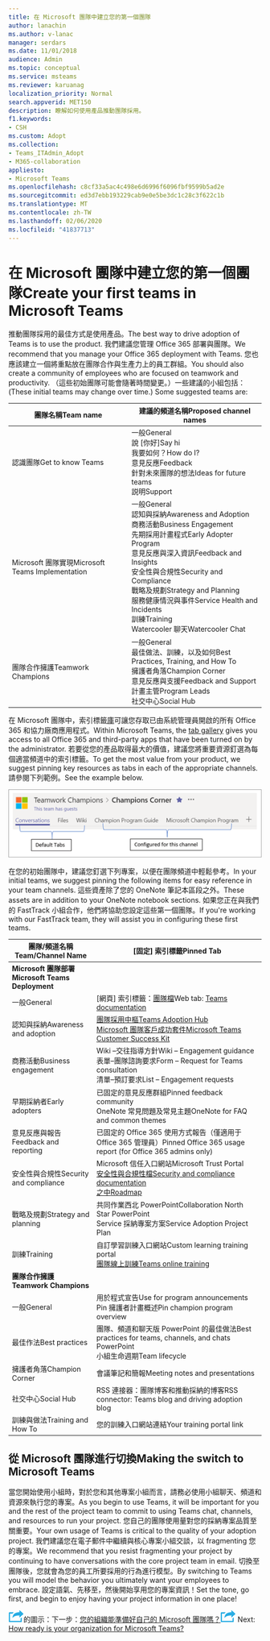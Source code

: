 ```yaml
---
title: 在 Microsoft 團隊中建立您的第一個團隊
author: lanachin
ms.author: v-lanac
manager: serdars
ms.date: 11/01/2018
audience: Admin
ms.topic: conceptual
ms.service: msteams
ms.reviewer: karuanag
localization_priority: Normal
search.appverid: MET150
description: 瞭解如何使用產品推動團隊採用。
f1.keywords:
- CSH
ms.custom: Adopt
ms.collection:
- Teams_ITAdmin_Adopt
- M365-collaboration
appliesto:
- Microsoft Teams
ms.openlocfilehash: c8cf33a5ac4c498e6d6996f6096fbf9599b5ad2e
ms.sourcegitcommit: ed3d7ebb193229cab9e0e5be3dc1c28c3f622c1b
ms.translationtype: MT
ms.contentlocale: zh-TW
ms.lasthandoff: 02/06/2020
ms.locfileid: "41837713"
---
```

# <a name="create-your-first-teams-in-microsoft-teams"></a><span data-ttu-id="b7fc5-103">在 Microsoft 團隊中建立您的第一個團隊</span><span class="sxs-lookup"><span data-stu-id="b7fc5-103">Create your first teams in Microsoft Teams</span></span>

<span data-ttu-id="b7fc5-104">推動團隊採用的最佳方式是使用產品。</span><span class="sxs-lookup"><span data-stu-id="b7fc5-104">The best way to drive adoption of Teams is to use the product.</span></span> <span data-ttu-id="b7fc5-105">我們建議您管理 Office 365 部署與團隊。</span><span class="sxs-lookup"><span data-stu-id="b7fc5-105">We recommend that you manage your Office 365 deployment with Teams.</span></span> <span data-ttu-id="b7fc5-106">您也應該建立一個將重點放在團隊合作與生產力上的員工群組。</span><span class="sxs-lookup"><span data-stu-id="b7fc5-106">You should also create a community of employees who are focused on teamwork and productivity.</span></span> <span data-ttu-id="b7fc5-107">（這些初始團隊可能會隨著時間變更。）一些建議的小組包括：</span><span class="sxs-lookup"><span data-stu-id="b7fc5-107">(These initial teams may change over time.) Some suggested teams are:</span></span>

| <span data-ttu-id="b7fc5-108">團隊名稱</span><span class="sxs-lookup"><span data-stu-id="b7fc5-108">Team name</span></span> | <span data-ttu-id="b7fc5-109">建議的頻道名稱</span><span class="sxs-lookup"><span data-stu-id="b7fc5-109">Proposed channel names</span></span> |
| --------- | ---------------------- |
| <span data-ttu-id="b7fc5-110">認識團隊</span><span class="sxs-lookup"><span data-stu-id="b7fc5-110">Get to know Teams</span></span> | <span data-ttu-id="b7fc5-111">一般</span><span class="sxs-lookup"><span data-stu-id="b7fc5-111">General</span></span></br> <span data-ttu-id="b7fc5-112">說 [你好]</span><span class="sxs-lookup"><span data-stu-id="b7fc5-112">Say hi</span></span></br> <span data-ttu-id="b7fc5-113">我要如何？</span><span class="sxs-lookup"><span data-stu-id="b7fc5-113">How do I?</span></span></br><span data-ttu-id="b7fc5-114">意見反應</span><span class="sxs-lookup"><span data-stu-id="b7fc5-114">Feedback</span></span> </br> <span data-ttu-id="b7fc5-115">針對未來團隊的想法</span><span class="sxs-lookup"><span data-stu-id="b7fc5-115">Ideas for future teams</span></span> </br> <span data-ttu-id="b7fc5-116">説明</span><span class="sxs-lookup"><span data-stu-id="b7fc5-116">Support</span></span> |
| <span data-ttu-id="b7fc5-117">Microsoft 團隊實現</span><span class="sxs-lookup"><span data-stu-id="b7fc5-117">Microsoft Teams Implementation</span></span> | <span data-ttu-id="b7fc5-118">一般</span><span class="sxs-lookup"><span data-stu-id="b7fc5-118">General</span></span> <br/> <span data-ttu-id="b7fc5-119">認知與採納</span><span class="sxs-lookup"><span data-stu-id="b7fc5-119">Awareness and Adoption</span></span> <br/> <span data-ttu-id="b7fc5-120">商務活動</span><span class="sxs-lookup"><span data-stu-id="b7fc5-120">Business Engagement</span></span> <br/> <span data-ttu-id="b7fc5-121">先期採用計畫程式</span><span class="sxs-lookup"><span data-stu-id="b7fc5-121">Early Adopter Program</span></span> <br/> <span data-ttu-id="b7fc5-122">意見反應與深入資訊</span><span class="sxs-lookup"><span data-stu-id="b7fc5-122">Feedback and Insights</span></span> <br/> <span data-ttu-id="b7fc5-123">安全性與合規性</span><span class="sxs-lookup"><span data-stu-id="b7fc5-123">Security and Compliance</span></span> <br/> <span data-ttu-id="b7fc5-124">戰略及規劃</span><span class="sxs-lookup"><span data-stu-id="b7fc5-124">Strategy and Planning</span></span> <br/> <span data-ttu-id="b7fc5-125">服務健康情況與事件</span><span class="sxs-lookup"><span data-stu-id="b7fc5-125">Service Health and Incidents</span></span> <br/> <span data-ttu-id="b7fc5-126">訓練</span><span class="sxs-lookup"><span data-stu-id="b7fc5-126">Training</span></span> <br/> <span data-ttu-id="b7fc5-127">Watercooler 聊天</span><span class="sxs-lookup"><span data-stu-id="b7fc5-127">Watercooler Chat</span></span> |
| <span data-ttu-id="b7fc5-128">團隊合作擁護</span><span class="sxs-lookup"><span data-stu-id="b7fc5-128">Teamwork Champions</span></span> | <span data-ttu-id="b7fc5-129">一般</span><span class="sxs-lookup"><span data-stu-id="b7fc5-129">General</span></span> <br/> <span data-ttu-id="b7fc5-130">最佳做法、訓練，以及如何</span><span class="sxs-lookup"><span data-stu-id="b7fc5-130">Best Practices, Training, and How To</span></span> <br/> <span data-ttu-id="b7fc5-131">擁護者角落</span><span class="sxs-lookup"><span data-stu-id="b7fc5-131">Champion Corner</span></span> <br/> <span data-ttu-id="b7fc5-132">意見反應與支援</span><span class="sxs-lookup"><span data-stu-id="b7fc5-132">Feedback and Support</span></span> <br/> <span data-ttu-id="b7fc5-133">計畫主管</span><span class="sxs-lookup"><span data-stu-id="b7fc5-133">Program Leads</span></span> <br/> <span data-ttu-id="b7fc5-134">社交中心</span><span class="sxs-lookup"><span data-stu-id="b7fc5-134">Social Hub</span></span> |

<span data-ttu-id="b7fc5-135">在 Microsoft 團隊中，索引標籤[庫](https://docs.microsoft.com/en-us/microsoftteams/platform/concepts/tabs/tabs-overview)可讓您存取已由系統管理員開啟的所有 Office 365 和協力廠商應用程式。</span><span class="sxs-lookup"><span data-stu-id="b7fc5-135">Within Microsoft Teams, the [tab gallery](https://docs.microsoft.com/en-us/microsoftteams/platform/concepts/tabs/tabs-overview) gives you access to all Office 365 and third-party apps that have been turned on by the administrator.</span></span> <span data-ttu-id="b7fc5-136">若要從您的產品取得最大的價值，建議您將重要資源釘選為每個適當頻道中的索引標籤。</span><span class="sxs-lookup"><span data-stu-id="b7fc5-136">To get the most value from your product, we suggest pinning key resources as tabs in each of the appropriate channels.</span></span> <span data-ttu-id="b7fc5-137">請參閱下列範例。</span><span class="sxs-lookup"><span data-stu-id="b7fc5-137">See the example below.</span></span>

![顯示預設和自訂索引標籤的螢幕擷取畫面](media/teams-adoption-tab-example.png)

<span data-ttu-id="b7fc5-139">在您的初始團隊中，建議您釘選下列專案，以便在團隊頻道中輕鬆參考。</span><span class="sxs-lookup"><span data-stu-id="b7fc5-139">In your initial teams, we suggest pinning the following items for easy reference in your team channels.</span></span> <span data-ttu-id="b7fc5-140">這些資產除了您的 OneNote 筆記本區段之外。</span><span class="sxs-lookup"><span data-stu-id="b7fc5-140">These assets are in addition to your OneNote notebook sections.</span></span> <span data-ttu-id="b7fc5-141">如果您正在與我們的 FastTrack 小組合作，他們將協助您設定這些第一個團隊。</span><span class="sxs-lookup"><span data-stu-id="b7fc5-141">If you're working with our FastTrack team, they will assist you in configuring these first teams.</span></span> 

|<span data-ttu-id="b7fc5-142">團隊/頻道名稱</span><span class="sxs-lookup"><span data-stu-id="b7fc5-142">Team/Channel Name</span></span> | <span data-ttu-id="b7fc5-143">[固定] 索引標籤</span><span class="sxs-lookup"><span data-stu-id="b7fc5-143">Pinned Tab</span></span> |
|----------------- | ---------- |
| <span data-ttu-id="b7fc5-144">**Microsoft 團隊部署**</span><span class="sxs-lookup"><span data-stu-id="b7fc5-144">**Microsoft Teams Deployment**</span></span> ||
| <span data-ttu-id="b7fc5-145">一般</span><span class="sxs-lookup"><span data-stu-id="b7fc5-145">General</span></span> | <span data-ttu-id="b7fc5-146">[網頁] 索引標籤：[團隊檔](https://aka.ms/SuccessWithTeams)</span><span class="sxs-lookup"><span data-stu-id="b7fc5-146">Web tab: [Teams documentation](https://aka.ms/SuccessWithTeams)</span></span> |
| <span data-ttu-id="b7fc5-147">認知與採納</span><span class="sxs-lookup"><span data-stu-id="b7fc5-147">Awareness and adoption</span></span> | [<span data-ttu-id="b7fc5-148">團隊採用中樞</span><span class="sxs-lookup"><span data-stu-id="b7fc5-148">Teams Adoption Hub</span></span>](https://aka.ms/DriveTeamsAdoption)<br/>[<span data-ttu-id="b7fc5-149">Microsoft 團隊客戶成功套件</span><span class="sxs-lookup"><span data-stu-id="b7fc5-149">Microsoft Teams Customer Success Kit</span></span>](https://download.microsoft.com/download/A/E/9/AE984CD4-CF4B-41E7-9ABD-6735E3F01897/MicrosoftTeamsCustomerSuccessKit.zip)|
| <span data-ttu-id="b7fc5-150">商務活動</span><span class="sxs-lookup"><span data-stu-id="b7fc5-150">Business engagement</span></span> | <span data-ttu-id="b7fc5-151">Wiki –交往指導方針</span><span class="sxs-lookup"><span data-stu-id="b7fc5-151">Wiki – Engagement guidance</span></span><br/><span data-ttu-id="b7fc5-152">表單–團隊諮詢要求</span><span class="sxs-lookup"><span data-stu-id="b7fc5-152">Form – Request for Teams consultation</span></span><br/><span data-ttu-id="b7fc5-153">清單–預訂要求</span><span class="sxs-lookup"><span data-stu-id="b7fc5-153">List – Engagement requests</span></span> |
|<span data-ttu-id="b7fc5-154">早期採納者</span><span class="sxs-lookup"><span data-stu-id="b7fc5-154">Early adopters</span></span> | <span data-ttu-id="b7fc5-155">已固定的意見反應群組</span><span class="sxs-lookup"><span data-stu-id="b7fc5-155">Pinned feedback community</span></span> <br/> <span data-ttu-id="b7fc5-156">OneNote 常見問題及常見主題</span><span class="sxs-lookup"><span data-stu-id="b7fc5-156">OneNote for FAQ and common themes</span></span> |
| <span data-ttu-id="b7fc5-157">意見反應與報告</span><span class="sxs-lookup"><span data-stu-id="b7fc5-157">Feedback and reporting</span></span> | <span data-ttu-id="b7fc5-158">已固定的 Office 365 使用方式報告（僅適用于 Office 365 管理員）</span><span class="sxs-lookup"><span data-stu-id="b7fc5-158">Pinned Office 365 usage report (for Office 365 admins only)</span></span> |
| <span data-ttu-id="b7fc5-159">安全性與合規性</span><span class="sxs-lookup"><span data-stu-id="b7fc5-159">Security and compliance</span></span> | <span data-ttu-id="b7fc5-160">Microsoft 信任入口網站</span><span class="sxs-lookup"><span data-stu-id="b7fc5-160">Microsoft Trust Portal</span></span> <br/> [<span data-ttu-id="b7fc5-161">安全性與合規性檔</span><span class="sxs-lookup"><span data-stu-id="b7fc5-161">Security and compliance documentation</span></span>](https://docs.microsoft.com/en-us/office365/securitycompliance/index)<br/> [<span data-ttu-id="b7fc5-162">之中</span><span class="sxs-lookup"><span data-stu-id="b7fc5-162">Roadmap</span></span>](https://docs.microsoft.com/office365/securitycompliance/security-roadmap) |
| <span data-ttu-id="b7fc5-163">戰略及規劃</span><span class="sxs-lookup"><span data-stu-id="b7fc5-163">Strategy and planning</span></span> | <span data-ttu-id="b7fc5-164">共同作業西北 PowerPoint</span><span class="sxs-lookup"><span data-stu-id="b7fc5-164">Collaboration North Star PowerPoint</span></span> <br/> <span data-ttu-id="b7fc5-165">Service 採納專案方案</span><span class="sxs-lookup"><span data-stu-id="b7fc5-165">Service Adoption Project Plan</span></span> |
| <span data-ttu-id="b7fc5-166">訓練</span><span class="sxs-lookup"><span data-stu-id="b7fc5-166">Training</span></span> | <span data-ttu-id="b7fc5-167">自訂學習訓練入口網站</span><span class="sxs-lookup"><span data-stu-id="b7fc5-167">Custom learning training portal</span></span> <br/> [<span data-ttu-id="b7fc5-168">團隊線上訓練</span><span class="sxs-lookup"><span data-stu-id="b7fc5-168">Teams online training</span></span>](https://aka.ms/TeamsTraining) |
| <span data-ttu-id="b7fc5-169">**團隊合作擁護**</span><span class="sxs-lookup"><span data-stu-id="b7fc5-169">**Teamwork Champions**</span></span>|  |
| <span data-ttu-id="b7fc5-170">一般</span><span class="sxs-lookup"><span data-stu-id="b7fc5-170">General</span></span> | <span data-ttu-id="b7fc5-171">用於程式宣告</span><span class="sxs-lookup"><span data-stu-id="b7fc5-171">Use for program announcements</span></span> <br/> <span data-ttu-id="b7fc5-172">Pin 擁護者計畫概述</span><span class="sxs-lookup"><span data-stu-id="b7fc5-172">Pin champion program overview</span></span> |
| <span data-ttu-id="b7fc5-173">最佳作法</span><span class="sxs-lookup"><span data-stu-id="b7fc5-173">Best practices</span></span> | <span data-ttu-id="b7fc5-174">團隊、頻道和聊天版 PowerPoint 的最佳做法</span><span class="sxs-lookup"><span data-stu-id="b7fc5-174">Best practices for teams, channels, and chats PowerPoint</span></span> <br/> <span data-ttu-id="b7fc5-175">小組生命週期</span><span class="sxs-lookup"><span data-stu-id="b7fc5-175">Team lifecycle</span></span> |
| <span data-ttu-id="b7fc5-176">擁護者角落</span><span class="sxs-lookup"><span data-stu-id="b7fc5-176">Champion Corner</span></span> | <span data-ttu-id="b7fc5-177">會議筆記和簡報</span><span class="sxs-lookup"><span data-stu-id="b7fc5-177">Meeting notes and presentations</span></span> |
| <span data-ttu-id="b7fc5-178">社交中心</span><span class="sxs-lookup"><span data-stu-id="b7fc5-178">Social Hub</span></span> | <span data-ttu-id="b7fc5-179">RSS 連接器：團隊博客和推動採納的博客</span><span class="sxs-lookup"><span data-stu-id="b7fc5-179">RSS connector: Teams blog and driving adoption blog</span></span> |
| <span data-ttu-id="b7fc5-180">訓練與做法</span><span class="sxs-lookup"><span data-stu-id="b7fc5-180">Training and How To</span></span> | <span data-ttu-id="b7fc5-181">您的訓練入口網站連結</span><span class="sxs-lookup"><span data-stu-id="b7fc5-181">Your training portal link</span></span> |

## <a name="making-the-switch-to-microsoft-teams"></a><span data-ttu-id="b7fc5-182">從 Microsoft 團隊進行切換</span><span class="sxs-lookup"><span data-stu-id="b7fc5-182">Making the switch to Microsoft Teams</span></span>

<span data-ttu-id="b7fc5-183">當您開始使用小組時，對於您和其他專案小組而言，請務必使用小組聊天、頻道和資源來執行您的專案。</span><span class="sxs-lookup"><span data-stu-id="b7fc5-183">As you begin to use Teams, it will be important for you and the rest of the project team to commit to using Teams chat, channels, and resources to run your project.</span></span> <span data-ttu-id="b7fc5-184">您自己的團隊使用量對您的採納專案品質至關重要。</span><span class="sxs-lookup"><span data-stu-id="b7fc5-184">Your own usage of Teams is critical to the quality of your adoption project.</span></span> <span data-ttu-id="b7fc5-185">我們建議您在電子郵件中繼續與核心專案小組交談，以 fragmenting 您的專案。</span><span class="sxs-lookup"><span data-stu-id="b7fc5-185">We recommend that you resist fragmenting your project by continuing to have conversations with the core project team in email.</span></span> <span data-ttu-id="b7fc5-186">切換至團隊後，您就會為您的員工所要採用的行為進行模型。</span><span class="sxs-lookup"><span data-stu-id="b7fc5-186">By switching to Teams you will model the behavior you ultimately want your employees to embrace.</span></span> <span data-ttu-id="b7fc5-187">設定語氣、先移至，然後開始享用您的專案資訊！</span><span class="sxs-lookup"><span data-stu-id="b7fc5-187">Set the tone, go first, and begin to enjoy having your project information in one place!</span></span>  

<span data-ttu-id="b7fc5-188">![描述下一個步驟](media/teams-adoption-next-icon.png)的圖示：下一步：[您的組織能準備好自己的 Microsoft 團隊嗎？](teams-adoption-assess-readiness.md)</span><span class="sxs-lookup"><span data-stu-id="b7fc5-188">![An icon depicting the next step](media/teams-adoption-next-icon.png) Next: [How ready is your organization for Microsoft Teams?](teams-adoption-assess-readiness.md)</span></span>
